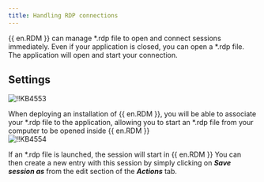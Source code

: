 ```yaml
---
title: Handling RDP connections
---
```

{{ en.RDM }} can manage *.rdp file to open and connect sessions immediately. Even if your application is closed, you can open a *.rdp file. The application will open and start your connection.

## Settings

![!!KB4553](https://webdevolutions.azureedge.net/docs/en/kb/KB4553.png)  

When deploying an installation of {{ en.RDM }}, you will be able to associate your *.rdp file to the application, allowing you to start an *.rdp file from your computer to be opened inside {{ en.RDM }}  
![!!KB4554](https://webdevolutions.azureedge.net/docs/en/kb/KB4554.png)  

If an *.rdp file is launched, the session will start in {{ en.RDM }} You can then create a new entry with this session by simply clicking on ***Save session as*** from the edit section of the ***Actions*** tab.

